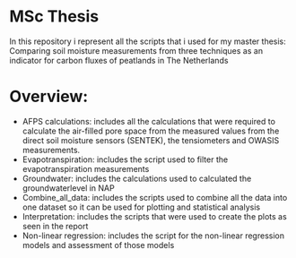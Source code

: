 # MSc Thesis

In this repository i represent all the scripts that i used for my master thesis: Comparing soil moisture measurements from three techniques as an indicator for carbon fluxes of peatlands in The Netherlands

# Overview:
  -  AFPS calculations: includes all the calculations that were required to calculate the air-filled pore space from the measured values from the direct soil moisture sensors (SENTEK), the tensiometers and OWASIS measurements.
  -  Evapotranspiration: includes the script used to filter the evapotranspiration measurements
  -  Groundwater: includes the calculations used to calculated the groundwaterlevel in NAP
  -  Combine_all_data: includes the scripts used to combine all the data into one dataset so it can be used for plotting and statistical analysis
  -  Interpretation: includes the scripts that were used to create the plots as seen in the report
  -  Non-linear regression: includes the script for the non-linear regression models and assessment of those models
